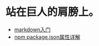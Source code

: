 # 站在巨人的肩膀上。
 * [markdown入门](http://xianbai.me/learn-md/article/about/helloworld.html)
 * [npm package.json属性详解](https://www.cnblogs.com/tzyy/p/5193811.html#_h1_13)
